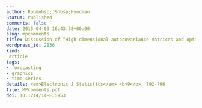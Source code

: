 ```yaml
---
author: Rob&nbsp;J&nbsp;Hyndman
Status: Published
comments: false
date: 2015-04-03 16:43:58+00:00
slug: mpcomments
title: Discussion of “High-dimensional autocovariance matrices and optimal linear prediction”
wordpress_id: 2836
kind:
 article
tags:
- forecasting
- graphics
- time series
details: <em>Electronic J Statistics</em> <b>9</b>, 792-796
file: MPcomments.pdf
doi: 10.1214/14-EJS953
---
```

